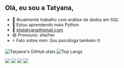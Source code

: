 ## Olá, eu sou a Tatyana, 

- 🔭 Atualmente trabalho com análise de dados em SQL
- 🐍 Estou aprendendo mais Python
- 💬 eliatatyana@gmail.com
- 😄 Pronouns: she/her
- ⚡ Fato sobre mim: Sou psicóloga também 🤓


![Tatyana's GitHub stats](https://github-readme-stats.vercel.app/api?username=tatyanaelia&show_icons=true&theme=tokyonight)
![Top Langs](https://github-readme-stats.vercel.app/api/top-langs/?username=tatyanaelia&layout=compact&theme=tokyonight)

<div> 
   <a href="https://instagram.com/tatyanaelia" target="_blank"><img src="https://img.shields.io/badge/-Instagram-%23E4405F?style=for-the-badge&logo=instagram&logoColor=white" target="_blank"></a>
 <a href="https://discord.gg/tatyanaelia" target="_blank"><img src="https://img.shields.io/badge/Discord-7289DA?style=for-the-badge&logo=discord&logoColor=white" target="_blank"></a> 
  <a href = "mailto:eliatatyana@gmail.com"><img src="https://img.shields.io/badge/-Gmail-%23333?style=for-the-badge&logo=gmail&logoColor=white" target="_blank"></a>
  <a href="https://www.linkedin.com/in/tatyanaelia" target="_blank"><img src="https://img.shields.io/badge/-LinkedIn-%230077B5?style=for-the-badge&logo=linkedin&logoColor=white" target="_blank"></a> 
  
</div>

